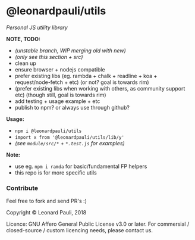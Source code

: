 # @leonardpauli/utils
*Personal JS utility library*

__NOTE, TODO:__
- *(unstable branch, WIP merging old with new)*
- *(only see this section + src)*
- clean up
- ensure browser + nodejs compatible
- prefer existing libs (eg. rambda + chalk + readline + koa + request/node-fetch + etc) (or not? goal is towards rim)
- (prefer existing libs when working with others, as community support etc) (though still, goal is towards rim)
- add testing + usage example + etc
- publish to npm? or always use through github?

__Usage:__
- `npm i @leonardpauli/utils`
- `import x from '@leonardpauli/utils/lib/y'`
- *(see `module/src/*` + `*.test.js` for examples)*
 
__Note:__
- use eg. `npm i ramda` for basic/fundamental FP helpers
- this repo is for more specific utils

### Contribute

Feel free to fork and send PR's :)

Copyright © Leonard Pauli, 2018

Licence: GNU Affero General Public License v3.0 or later.
For commersial / closed-source / custom licencing needs, please contact us.

